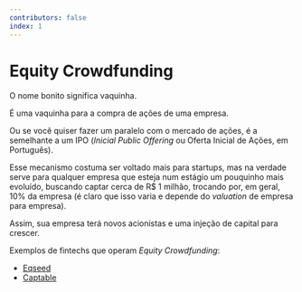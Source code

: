 ```yaml
---
contributors: false
index: 1
---
```

# Equity Crowdfunding

O nome bonito significa vaquinha.

É uma vaquinha para a compra de ações de uma empresa.

Ou se você quiser fazer um paralelo com o mercado de ações, é a semelhante a um IPO (*Inicial Public Offering* ou Oferta Inicial de Ações, em Português).

Esse mecanismo costuma ser voltado mais para startups, mas na verdade serve para qualquer empresa que esteja num estágio um pouquinho mais evoluído, buscando captar cerca de R$ 1 milhão, trocando por, em geral, 10% da empresa (é claro que isso varia e depende do *valuation* de empresa para empresa).

Assim, sua empresa terá novos acionistas e uma injeção de capital para crescer.

Exemplos de fintechs que operam *Equity Crowdfunding*:

- [Eqseed](https://eqseed.com/)
- [Captable](https://captable.com.br/)